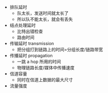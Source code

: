 - 排队延时
	- 队太长，发送时间就太长了
	- 所以队不能太长，就会有丢失
- 结点处理延时
	- 比特出错检查
	- 路由时间
- 传输延时 transmission
	- 把分组打到链路上的时间=分组长度/链路带宽
- 传播延时 propagation
	- 一跳 a hop 所用的时间
	- 物理链路长度/媒体中传播速度
- 信道容量
	- 同时在信道上数据的最大尺寸
- 流量强度